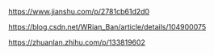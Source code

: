 https://www.jianshu.com/p/2781cb61d2d0

https://blog.csdn.net/WRian_Ban/article/details/104900075

https://zhuanlan.zhihu.com/p/133819602